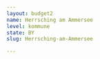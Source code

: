 ```yaml
---
layout: budget2
name: Herrsching am Ammersee
level: kommune
state: BY
slug: Herrsching-am-Ammersee

---
```



